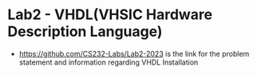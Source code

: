 # Lab2 - VHDL(VHSIC Hardware Description Language)
- https://github.com/CS232-Labs/Lab2-2023 is the link for the problem statement and information regarding VHDL Installation
